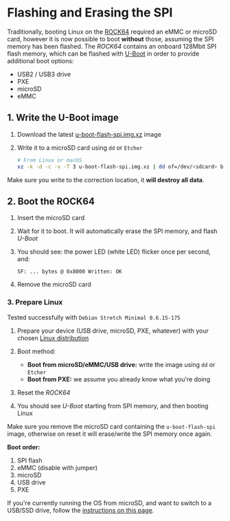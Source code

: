 # Flashing and Erasing the SPI

Traditionally, booting Linux on the [ROCK64](http://wiki.pine64.org/index.php/ROCK64_Main_Page) required an eMMC or microSD card, however it is now possible to boot **without** those, assuming the SPI memory has been flashed. The _ROCK64_ contains an onboard 128Mbit SPI flash memory, which can be flashed with [U-Boot](https://github.com/ayufan-rock64/linux-u-boot) in order to provide additional boot options:

* USB2 / USB3 drive
* PXE
* microSD
* eMMC

## 1. Write the U-Boot image

1. Download the latest [u-boot-flash-spi.img.xz](https://github.com/ayufan-rock64/linux-u-boot/releases/latest) image
2. Write it to a microSD card using `dd` or `Etcher`

    ```bash
    # From Linux or macOS
    xz -k -d -c -v -T 3 u-boot-flash-spi.img.xz | dd of=/dev/<sdcard> bs=1M
    ```

Make sure you write to the correction location, it **will destroy all data**.

## 2. Boot the ROCK64

1. Insert the microSD card
2. Wait for it to boot. It will automatically erase the SPI memory, and flash _U-Boot_
3. You should see: the power LED (white LED) flicker once per second, and:

    ```text
    SF: ... bytes @ 0x8000 Written: OK
    ```

4. Remove the microSD card

### 3. Prepare Linux

Tested successfully with `Debian Stretch Minimal 0.6.15-175`

1. Prepare your device (USB drive, microSD, PXE, whatever) with your chosen [Linux distribution](http://wiki.pine64.org/index.php/ROCK64_Software_Release)
2. Boot method:

    * **Boot from microSD/eMMC/USB drive:** write the image using `dd` or `Etcher`
    * **Boot from PXE:** we assume you already know what you're doing

3. Reset the _ROCK64_
4. You should see _U-Boot_ starting from SPI memory, and then booting Linux

Make sure you remove the microSD card containing the `u-boot-flash-spi` image, otherwise on reset it will erase/write the SPI memory once again.

**Boot order:**

1. SPI flash
2. eMMC (disable with jumper)
3. microSD
4. USB drive
5. PXE

If you're currently running the OS from microSD, and want to switch to a USB/SSD drive, follow the [instructions on this page](https://forum.pine64.org/showthread.php?tid=4971).

